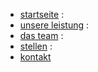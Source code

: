 * [startseite](./) :
* [unsere&nbsp;leistung](unsere_leistung) :
* [das&nbsp;team](das_team) :
* [stellen](stellen) :
* [kontakt](kontakt)


